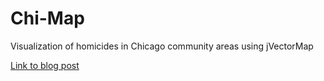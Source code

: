 # Chi-Map
Visualization of homicides in Chicago community areas using jVectorMap

[Link to blog post](http://atecle.github.io/2014/01/15/Chi-Map/)
